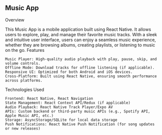 ## Music App
Overview

This Music App is a mobile application built using React Native. It allows users to explore, play, and manage their favorite music tracks. With a sleek and intuitive user interface, users can enjoy a seamless music experience, whether they are browsing albums, creating playlists, or listening to music on the go.
Features

    Music Player: High-quality audio playback with play, pause, skip, and volume controls.
    Offline Mode: Download tracks for offline listening (if applicable).
    Responsive UI: Optimized for both Android and iOS devices.
    Cross-Platform: Built using React Native, ensuring smooth performance across platforms.

Technologies Used

    Frontend: React Native, React Navigation
    State Management: React Context API/Redux (if applicable)
    Audio Playback: React Native Track Player/Expo AV
    APIs: Custom backend or third-party music APIs (e.g., Spotify API, Apple Music API, etc.)
    Storage: AsyncStorage/SQLite for local data storage
    Push Notifications: React Native Push Notification (for song updates or new releases)
